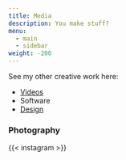 ```yaml
---
title: Media
description: You make stuff?
menu:   
  - main
  - sidebar
weight: -200
---
```


See my other creative work here:
- [Videos](/videos)
- Software
- [Design](/graphic-design)

### Photography

{{< instagram >}}

